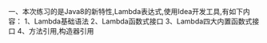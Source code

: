 一、本次练习的是Java8的新特性,Lambda表达式,使用Idea开发工具,有如下内容：
  1、Lambda基础语法
  2、Lambda函数式接口
  3、Lambda四大内置函数式接口
  4、方法引用,构造器引用
  
